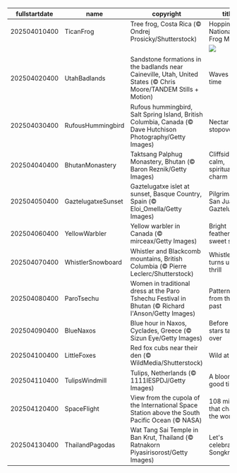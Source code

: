 |fullstartdate|name|copyright|title|image|
|--|--|--|--|--|
202504010400|TicanFrog|Tree frog, Costa Rica (© Ondrej Prosicky/Shutterstock)|Hoppin' into National Frog Month|![](/en-CA/2025/04/202504010400TicanFrog.jpg)|
||||![](/en-CA/2025/04/.jpg)|
202504020400|UtahBadlands|Sandstone formations in the badlands near Caineville, Utah, United States (© Chris Moore/TANDEM Stills + Motion)|Waves of time|![](/en-CA/2025/04/202504020400UtahBadlands.jpg)|
202504030400|RufousHummingbird|Rufous hummingbird, Salt Spring Island, British Columbia, Canada (© Dave Hutchison Photography/Getty Images)|Nectar stopover|![](/en-CA/2025/04/202504030400RufousHummingbird.jpg)|
202504040400|BhutanMonastery|Taktsang Palphug Monastery, Bhutan (© Baron Reznik/Getty Images)|Cliffside calm, spiritual charm|![](/en-CA/2025/04/202504040400BhutanMonastery.jpg)|
202504050400|GaztelugatxeSunset|Gaztelugatxe islet at sunset, Basque Country, Spain (© Eloi_Omella/Getty Images)|Pilgrimage to San Juan de Gaztelugatxe|![](/en-CA/2025/04/202504050400GaztelugatxeSunset.jpg)|
202504060400|YellowWarbler|Yellow warbler in Canada (© mirceax/Getty Images)|Bright feathers, sweet songs|![](/en-CA/2025/04/202504060400YellowWarbler.jpg)|
202504070400|WhistlerSnowboard|Whistler and Blackcomb mountains, British Columbia (© Pierre Leclerc/Shutterstock)|Whistler turns up the thrill|![](/en-CA/2025/04/202504070400WhistlerSnowboard.jpg)|
202504080400|ParoTsechu|Women in traditional dress at the Paro Tshechu Festival in Bhutan (© Richard I'Anson/Getty Images)|Patterns from the past|![](/en-CA/2025/04/202504080400ParoTsechu.jpg)|
202504090400|BlueNaxos|Blue hour in Naxos, Cyclades, Greece (© Sizun Eye/Getty Images)|Before the stars take over|![](/en-CA/2025/04/202504090400BlueNaxos.jpg)|
202504100400|LittleFoxes|Red fox cubs near their den (© WildMedia/Shutterstock)|Wild at heart|![](/en-CA/2025/04/202504100400LittleFoxes.jpg)|
202504110400|TulipsWindmill|Tulips, Netherlands (© 1111IESPDJ/Getty Images)|A blooming good time|![](/en-CA/2025/04/202504110400TulipsWindmill.jpg)|
202504120400|SpaceFlight|View from the cupola of the International Space Station above the South Pacific Ocean (© NASA)|108 minutes that changed the world|![](/en-CA/2025/04/202504120400SpaceFlight.jpg)|
202504130400|ThailandPagodas|Wat Tang Sai Temple in Ban Krut, Thailand (© Ratnakorn Piyasirisorost/Getty Images)|Let's celebrate Songkran!|![](/en-CA/2025/04/202504130400ThailandPagodas.jpg)|

